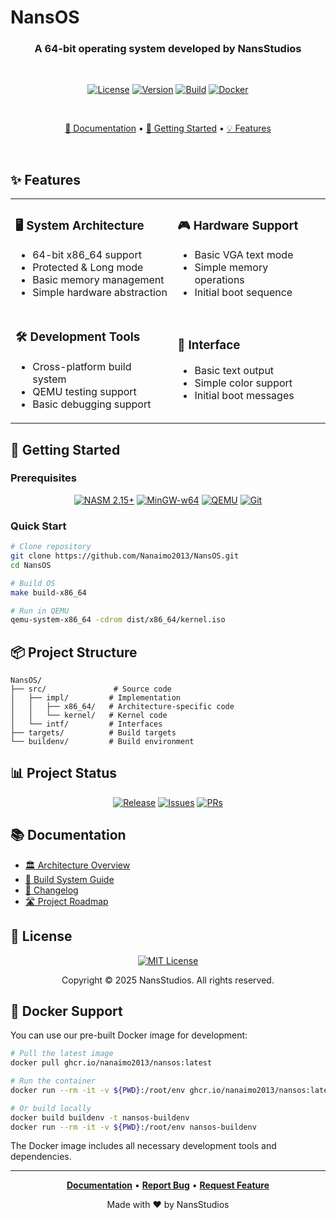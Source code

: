 # NansOS

<div align="center">

### A 64-bit operating system developed by NansStudios

<br/>

[![License](https://img.shields.io/badge/LICENSE-MIT-green.svg?style=for-the-badge)](https://opensource.org/licenses/MIT)
[![Version](https://img.shields.io/badge/VERSION-0.1.0-blue.svg?style=for-the-badge)](https://github.com/Nanaimo2013/NansOS/releases)
[![Build](https://img.shields.io/badge/BUILD-in_progress-yellow.svg?style=for-the-badge)](https://github.com/Nanaimo2013/NansOS/actions)
[![Docker](https://img.shields.io/badge/Docker-ghcr.io-blue.svg?style=for-the-badge)](https://github.com/Nanaimo2013/NansOS/pkgs/container/nansos)

<br/>

[📖 Documentation](docs/architecture.md) •
[🚀 Getting Started](#-getting-started) •
[💡 Features](#-features)

</div>

<br/>

## ✨ Features

<table>
<tr>
<td>

### 🖥️ System Architecture
- 64-bit x86_64 support
- Protected & Long mode
- Basic memory management
- Simple hardware abstraction

</td>
<td>

### 🎮 Hardware Support
- Basic VGA text mode
- Simple memory operations
- Initial boot sequence

</td>
</tr>
<tr>
<td>

### 🛠️ Development Tools
- Cross-platform build system
- QEMU testing support
- Basic debugging support

</td>
<td>

### 🌟 Interface
- Basic text output
- Simple color support
- Initial boot messages

</td>
</tr>
</table>

## 🚀 Getting Started

### Prerequisites

<div align="center">

[![NASM 2.15+](https://img.shields.io/badge/NASM-2.15+-orange.svg?style=for-the-badge)](https://www.nasm.us/)
[![MinGW-w64](https://img.shields.io/badge/MinGW--w64-Latest-brightgreen.svg?style=for-the-badge)](http://mingw-w64.org/)
[![QEMU](https://img.shields.io/badge/QEMU-Latest-blue.svg?style=for-the-badge)](https://www.qemu.org/)
[![Git](https://img.shields.io/badge/Git-Latest-red.svg?style=for-the-badge)](https://git-scm.com/)

</div>

### Quick Start

```bash
# Clone repository
git clone https://github.com/Nanaimo2013/NansOS.git
cd NansOS

# Build OS
make build-x86_64

# Run in QEMU
qemu-system-x86_64 -cdrom dist/x86_64/kernel.iso
```

## 📦 Project Structure

```
NansOS/
├── src/               # Source code
│   ├── impl/         # Implementation
│   │   ├── x86_64/   # Architecture-specific code
│   │   └── kernel/   # Kernel code
│   └── intf/         # Interfaces
├── targets/          # Build targets
└── buildenv/         # Build environment
```

## 📊 Project Status

<div align="center">

[![Release](https://img.shields.io/badge/RELEASE-v0.1.0-blue.svg?style=for-the-badge)](https://github.com/Nanaimo2013/NansOS/releases)
[![Issues](https://img.shields.io/github/issues/Nanaimo2013/NansOS?style=for-the-badge&color=red)](https://github.com/Nanaimo2013/NansOS/issues)
[![PRs](https://img.shields.io/badge/PRs-welcome-yellow.svg?style=for-the-badge)](https://github.com/Nanaimo2013/NansOS/pulls)

</div>

## 📚 Documentation

- [🏛️ Architecture Overview](docs/architecture.md)
- [🔨 Build System Guide](docs/building.md)
- [📝 Changelog](CHANGELOG.md)
- [🛣️ Project Roadmap](docs/roadmap.md)

## 📄 License

<div align="center">

[![MIT License](https://img.shields.io/badge/LICENSE-MIT-green.svg?style=for-the-badge)](LICENSE)

Copyright © 2025 NansStudios. All rights reserved.

</div>

## 🐳 Docker Support

You can use our pre-built Docker image for development:

```bash
# Pull the latest image
docker pull ghcr.io/nanaimo2013/nansos:latest

# Run the container
docker run --rm -it -v ${PWD}:/root/env ghcr.io/nanaimo2013/nansos:latest

# Or build locally
docker build buildenv -t nansos-buildenv
docker run --rm -it -v ${PWD}:/root/env nansos-buildenv
```

The Docker image includes all necessary development tools and dependencies.

---

<div align="center">

**[Documentation](docs/architecture.md)** •
**[Report Bug](https://github.com/Nanaimo2013/NansOS/issues)** •
**[Request Feature](https://github.com/Nanaimo2013/NansOS/issues)**

Made with ❤️ by NansStudios

</div>